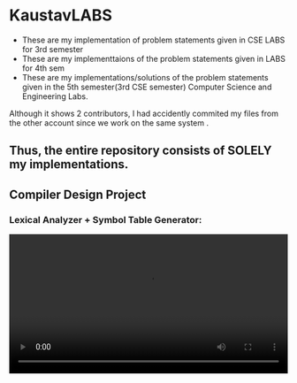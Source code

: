 # KaustavLABS

- These are my implementation of problem statements given in CSE LABS for 3rd semester
- These are my implementtaions of the problem statements given in LABS for 4th sem
- These are my implementations/solutions of the problem statements given in the 5th semester(3rd CSE semester) Computer Science and Engineering Labs.

Although it shows 2 contributors, I had accidently commited my files from the other account since we work on the same system .

## Thus, the entire repository consists of SOLELY my implementations.


## Compiler Design Project

### Lexical Analyzer + Symbol Table Generator:
<video src='./Sem05-Compiler-Design-LAB/LAB 04/lab04_symbol_table_lexical_analyser_complete_demo.mkv' width="100%">
